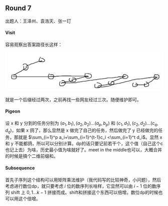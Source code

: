 ## Round 7

出题人：王泽州、袁浩天、张一玎

#### Visit

容易观察出答案路径长这样：

![fig1](fig1.png)

就是一个后缀经过两次，之前再找一些网友经过三次。随便维护即可。

#### Pigeon

设 x 和 y 分到的任务分别为 $(a_1,b_1),(a_2,b_2)...(a_p,b_p)$ 和 $(c_1,d_1),(c_2,d_2)...(c_q,d_q)$，如果 x 鸽了，那么显然是 x 做完了自己的任务，然后做完了 y 已经做完的任务，那就是 $\sum_{i=1}^p a_i+\sum_{i=1}^{t-1}c_i <\sum_{i=1}^t d_i$。显然 x 和 y 不能都鸽，所以可以分别计算。dp的话只要记前若干个，这个值（自己这个c也记上去）为啥，历史最小值为啥就好了。meet in the middle也可以，大概合并的时候是搞个二维前缀和。

#### Subsequence

首先子序列这个结构可以用矩阵乘法维护（我代码写的比较神奇，小问题），然后考虑进行数位dp，就只要考虑 $i$ 位的数序列长啥样，它显然可以由 $i-1$ 位的数序列 shift 上 $0,1...k-1$ 拼接而成。shift和拼接这个东西可以倍增。数位dp的时候也可以用这个倍增。